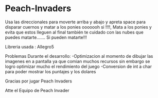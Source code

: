 # Peach-Invaders
Usa las direccionales para moverte arriba y abajo y apreta space para disparar cuernos y matar a los ponies ooooooh si !!!!, Mata a los ponies y evita que estos lleguen al final también te cuidado con las nubes que puedes matarte....... Si pueden matarte!!!

Libreria usada : Allegro5

Problemas Durante el desarrollo:
-Optimizacion al momento de dibujar las imagenes en a pantalla ya que comian muchos recursos sin embargo se logro optimizar mucho el rendimiento del juego
-Conversion de int a char para poder mostrar los puntajes y los dolares

Gracias por jugar Peach Invaders

Atte el Equipo de Peach Invader


